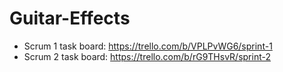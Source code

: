 # Guitar-Effects
- Scrum 1 task board: https://trello.com/b/VPLPvWG6/sprint-1 
- Scrum 2 task board: https://trello.com/b/rG9THsvR/sprint-2
